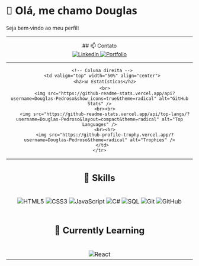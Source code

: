 <p align="center">
  <h1 style="font-family: 'Segoe UI', sans-serif;">👋 Olá, me chamo Douglas</h1>
  <p style="font-family: 'Segoe UI', sans-serif;">Seja bem-vindo ao meu perfil!</p>
</p>

---

<p align="center">
  ## 📫 Contato
  <br>
  <a href="https://www.linkedin.com/in/seu-perfil-linkedin/">
    <img src="https://img.shields.io/badge/LinkedIn-0A66C2?style=for-the-badge&logo=linkedin&logoColor=white" alt="LinkedIn"/>
  </a>
  <a href="https://douglas-pedroso.github.io/Portfolio/">
    <img src="https://img.shields.io/badge/Portfolio-FF6F00?style=for-the-badge&logo=google-chrome&logoColor=white" alt="Portfolio"/>
  </a>
</p>

---

<p align="center">
  <table>
    <tr>
      <!-- Coluna esquerda -->
      <td valign="top" width="50%" align="center">
        <h2>🔹 Skills</h2>
        <br>
        <img src="https://img.shields.io/badge/HTML5-E34F26?style=for-the-badge&logo=html5&logoColor=white" alt="HTML5"/>
        <img src="https://img.shields.io/badge/CSS3-1572B6?style=for-the-badge&logo=css3&logoColor=white" alt="CSS3"/>
        <img src="https://img.shields.io/badge/JavaScript-F7DF1E?style=for-the-badge&logo=javascript&logoColor=black" alt="JavaScript"/>
        <img src="https://img.shields.io/badge/C%23-239120?style=for-the-badge&logo=c-sharp&logoColor=white" alt="C#"/>
        <img src="https://img.shields.io/badge/SQL-00758F?style=for-the-badge&logo=sql&logoColor=white" alt="SQL"/>
        <img src="https://img.shields.io/badge/Git-F05032?style=for-the-badge&logo=git&logoColor=white" alt="Git"/>
        <img src="https://img.shields.io/badge/GitHub-181717?style=for-the-badge&logo=github&logoColor=white" alt="GitHub"/>
        <br><br>
        <h2>🚀 Currently Learning</h2>
        <br>
        <img src="https://img.shields.io/badge/React-61DAFB?style=for-the-badge&logo=react&logoColor=white" alt="React"/>
      </td>

      <!-- Coluna direita -->
      <td valign="top" width="50%" align="center">
        <h2>📊 Estatísticas</h2>
        <br>
        <img src="https://github-readme-stats.vercel.app/api?username=Douglas-Pedroso&show_icons=true&theme=radical" alt="GitHub Stats" />
        <br><br>
        <img src="https://github-readme-stats.vercel.app/api/top-langs/?username=Douglas-Pedroso&layout=compact&theme=radical" alt="Top Languages" />
        <br><br>
        <img src="https://github-profile-trophy.vercel.app/?username=Douglas-Pedroso&theme=radical" alt="Trophies" />
      </td>
    </tr>
  </table>
</p>

